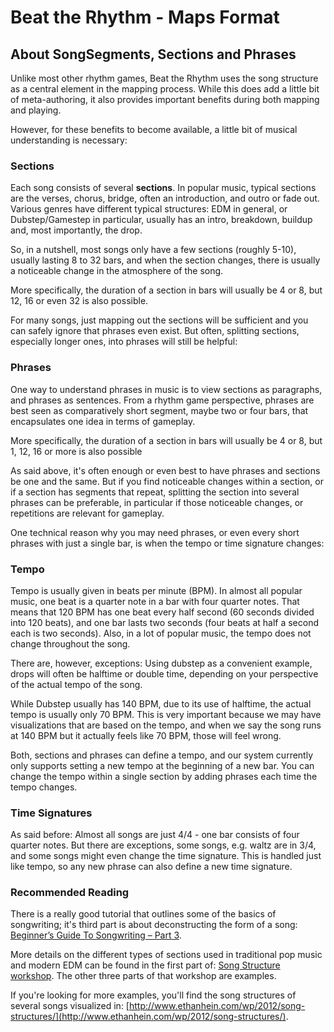 # Beat the Rhythm - Maps Format

## About SongSegments, Sections and Phrases

Unlike most other rhythm games, Beat the Rhythm uses the song structure as a central element
in the mapping process. While this does add a little bit of meta-authoring, it also provides
important benefits during both mapping and playing.

However, for these benefits to become available, a little bit of musical understanding is 
necessary:

### Sections

Each song consists of several **sections**. In popular music, typical sections are the verses,
chorus, bridge, often an introduction, and outro or fade out. Various genres have different
typical structures: EDM in general, or Dubstep/Gamestep in particular, usually has an
intro, breakdown, buildup and, most importantly, the drop. 

So, in a nutshell, most songs only have a few sections (roughly 5-10), usually lasting 8 
to 32 bars, and when the section changes, there is usually a noticeable change in the 
atmosphere of the song.

More specifically, the duration of a section in bars will usually be 4 or 8, but 12, 
16 or even 32 is also possible.

For many songs, just mapping out the sections will be sufficient and you can safely ignore
that phrases even exist. But often, splitting sections, especially longer ones, into
phrases will still be helpful:

### Phrases

One way to understand phrases in music is to view sections as paragraphs, and phrases
as sentences. From a rhythm game perspective, phrases are best seen as comparatively
short segment, maybe two or four bars, that encapsulates one idea in terms of gameplay.

More specifically, the duration of a section in bars will usually be 4 or 8, but 1, 12, 
16 or more is also possible

As said above, it's often enough or even best to have phrases and sections be one and
the same. But if you find noticeable changes within a section, or if a section has
segments that repeat, splitting the section into several phrases can be preferable,
in particular if those noticeable changes, or repetitions are relevant for gameplay.

One technical reason why you may need phrases, or even every short phrases with just a 
single bar, is when the tempo or time signature changes:

### Tempo

Tempo is usually given in beats per minute (BPM). In almost all popular music, one
beat is a quarter note in a bar with four quarter notes. That means that 120 BPM
has one beat every half second (60 seconds divided into 120 beats), and one bar 
lasts two seconds (four beats at half a second each is two seconds). Also, in
a lot of popular music, the tempo does not change throughout the song.

There are, however, exceptions: Using dubstep as a convenient example, drops will 
often be halftime or double time, depending on your perspective of the actual tempo 
of the song.

While Dubstep usually has 140 BPM, due to its use of halftime, the actual tempo is 
usually only 70 BPM. This is very important because we may have visualizations
that are based on the tempo, and when we say the song runs at 140 BPM but it actually
feels like 70 BPM, those will feel wrong.

Both, sections and phrases can define a tempo, and our system currently only supports
setting a new tempo at the beginning of a new bar. You can change the tempo within
a single section by adding phrases each time the tempo changes.

### Time Signatures

As said before: Almost all songs are just 4/4 - one bar consists of four quarter
notes. But there are exceptions, some songs, e.g. waltz are in 3/4, and some songs
might even change the time signature. This is handled just like tempo, so any
new phrase can also define a new time signature.

### Recommended Reading

There is a really good tutorial that outlines some of the basics of songwriting;
it's third part is about deconstructing the form of a song:
[Beginner’s Guide To Songwriting – Part 3](https://music.tutsplus.com/tutorials/beginners-guide-to-songwriting-part-3--audio-4107).

More details on the different types of sections used in traditional pop music and
modern EDM can be found in the first part of:
[Song Structure workshop](http://dsmootz.blogspot.com/p/song-structure-workshop.html).
The other three parts of that workshop are examples.

If you're looking for more examples, you'll find the song structures of several songs visualized in: 
[http://www.ethanhein.com/wp/2012/song-structures/](http://www.ethanhein.com/wp/2012/song-structures/).

